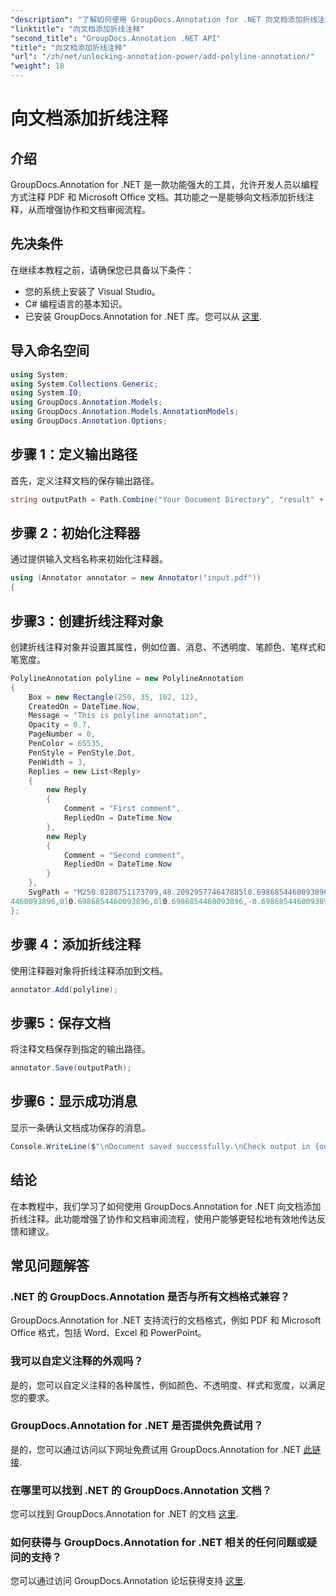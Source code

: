 ```yaml
---
"description": "了解如何使用 GroupDocs.Annotation for .NET 向文档添加折线注释。轻松增强协作和文档审阅流程。"
"linktitle": "向文档添加折线注释"
"second_title": "GroupDocs.Annotation .NET API"
"title": "向文档添加折线注释"
"url": "/zh/net/unlocking-annotation-power/add-polyline-annotation/"
"weight": 18
---
```


# 向文档添加折线注释

## 介绍
GroupDocs.Annotation for .NET 是一款功能强大的工具，允许开发人员以编程方式注释 PDF 和 Microsoft Office 文档。其功能之一是能够向文档添加折线注释，从而增强协作和文档审阅流程。
## 先决条件
在继续本教程之前，请确保您已具备以下条件：
- 您的系统上安装了 Visual Studio。
- C# 编程语言的基本知识。
- 已安装 GroupDocs.Annotation for .NET 库。您可以从 [这里](https://releases。groupdocs.com/annotation/net/).

## 导入命名空间
```csharp
using System;
using System.Collections.Generic;
using System.IO;
using GroupDocs.Annotation.Models;
using GroupDocs.Annotation.Models.AnnotationModels;
using GroupDocs.Annotation.Options;
```
## 步骤 1：定义输出路径
首先，定义注释文档的保存输出路径。
```csharp
string outputPath = Path.Combine("Your Document Directory", "result" + Path.GetExtension("input.pdf"));
```
## 步骤 2：初始化注释器
通过提供输入文档名称来初始化注释器。
```csharp
using (Annotator annotator = new Annotator("input.pdf"))
{
```
## 步骤3：创建折线注释对象
创建折线注释对象并设置其属性，例如位置、消息、不透明度、笔颜色、笔样式和笔宽度。
```csharp
PolylineAnnotation polyline = new PolylineAnnotation
{
    Box = new Rectangle(250, 35, 102, 12),
    CreatedOn = DateTime.Now,
    Message = "This is polyline annotation",
    Opacity = 0.7,
    PageNumber = 0,
    PenColor = 65535,
    PenStyle = PenStyle.Dot,
    PenWidth = 3,
    Replies = new List<Reply>
    {
        new Reply
        {
            Comment = "First comment",
            RepliedOn = DateTime.Now
        },
        new Reply
        {
            Comment = "Second comment",
            RepliedOn = DateTime.Now
        }
    },
    SvgPath = "M250.8280751173709,48.209295774647885l0.6986854460093896,0l0.6986854460093896,-1.3973708920187793l0.6986854460093896,0l0.6986854460093896,-1.3973708920187793l1.3973708920187793,-0.6986854460093896l0.6986854460093896,-0.6986854460093896l0.6986854460093896,0l2.096056338028169,-1.3973708920187793l3.493427230046948,-1.3973708920187793l0.6986854460093896,-0.6986854460093896l1.3973708920187793,-1.3973708920187793l0.6986854460093896,0l1.3973708920187793,-0.6986854460093896l0.6986854460093896,0l0.6986854460093896,-0.6986854460093896l0.6986854460093896,0l0.6986854460093896,0l0,-0.6986854460093896l0.6986854460093896,0l0.6986854460093896,0l1.3973708920187793,0l0,-0.6986854460093896l0.6986854460093896,0l1.3973708920187793,0l0.6986854460093896,0l1.3973708920187793,0l0.6986854460093896,0l2.096056338028169,-0.6986854460093896l1.3973708920187793,0l0.6986854460093896,0l0.6986854460093896,0l1.3973708920187793,0l1.3973708920187793,0l1.3973708920187793,0l2.096056338028169,0l5.589483568075117,0l1.3973708920187793,0l2.096056338028169,0l0.6986854460093896,0l1.3973708920187793,0l0.6986854460093896,0l1.3973708920187793,0l1.3973708920187793,0l0.6986854460093896,0.6986854460093896l1.3973708920187793,0l2.096056338028169,1.3973708920187793l0.6986854460093896,0l0.6986854460093896,0l0,0.6986854460093896l1.3973708920187793,0l0.6986854460093896,0.6986854460093896l1.3973708920187793,0.6986854460093896l0,0.6986854460093896l0.6986854460093896,0l1.3973708920187793,0.6986854460093896l1.3973708920187793,0.6986854460093896l3.493427230046948,0.6986854460093896l1.3973708920187793,0.6986854460093896l2.096056338028169,0.6986854460093896l1.3973708920187793,0.6986854460093896l1.3973708920187793,0l1.3973708920187793,0.6986854460093896l0.6986854460093896,0l0.6986854460093896,0.6986854460093896l1.3973708920187793,0l0.6986854460093896,0l0.6986854460093896,0l2.7947417840375586,0l1.3973708920187793,0l0.6986854460093896,0l1.3973708920187793,0l0.6986854460093896,0l0.6986854460093896,0l1.3973708920187793,0l0.6986854460093896,0l2.7947417840375586,0l0.6986854460093896,0l2.7947417840375586,0l1.3973708920187793,0l0.6986854460093896,0l0.6986854460093896,0l0.6986854460093896,0l0.6986854460093896,0l0.698685
4460093896,0l0.6986854460093896,0l0.6986854460093896,-0.6986854460093896l0.6986854460093896,0"
};
```
## 步骤 4：添加折线注释
使用注释器对象将折线注释添加到文档。
```csharp
annotator.Add(polyline);
```
## 步骤5：保存文档
将注释文档保存到指定的输出路径。
```csharp
annotator.Save(outputPath);
```
## 步骤6：显示成功消息
显示一条确认文档成功保存的消息。
```csharp
Console.WriteLine($"\nDocument saved successfully.\nCheck output in {outputPath}.");
```

## 结论
在本教程中，我们学习了如何使用 GroupDocs.Annotation for .NET 向文档添加折线注释。此功能增强了协作和文档审阅流程，使用户能够更轻松地有效地传达反馈和建议。
## 常见问题解答
### .NET 的 GroupDocs.Annotation 是否与所有文档格式兼容？
GroupDocs.Annotation for .NET 支持流行的文档格式，例如 PDF 和 Microsoft Office 格式，包括 Word、Excel 和 PowerPoint。
### 我可以自定义注释的外观吗？
是的，您可以自定义注释的各种属性，例如颜色、不透明度、样式和宽度，以满足您的要求。
### GroupDocs.Annotation for .NET 是否提供免费试用？
是的，您可以通过访问以下网址免费试用 GroupDocs.Annotation for .NET [此链接](https://releases。groupdocs.com/).
### 在哪里可以找到 .NET 的 GroupDocs.Annotation 文档？
您可以找到 GroupDocs.Annotation for .NET 的文档 [这里](https://tutorials。groupdocs.com/annotation/net/).
### 如何获得与 GroupDocs.Annotation for .NET 相关的任何问题或疑问的支持？
您可以通过访问 GroupDocs.Annotation 论坛获得支持 [这里](https://forum。groupdocs.com/c/annotation/10).